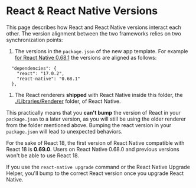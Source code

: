 # React & React Native Versions

This page describes how React and React Native versions interact each other.
The version alignment between the two frameworks relies on two synchronization points:

1. The versions in the `package.json` of the new app template. For example [for React Native 0.68.1](https://github.com/facebook/react-native/blob/0.68-stable/template/package.json#L12-L15) the versions are aligned as follows:

```
  "dependencies": {
    "react": "17.0.2",
    "react-native": "0.68.1"
  },
```

1. The React renderers **shipped** with React Native inside this folder, the [./Libraries/Renderer](https://github.com/facebook/react-native/tree/main/Libraries/Renderer) folder, of React Native.

This practically means that you **can't bump** the version of React in your `package.json` to a later version,
as you will still be using the older renderer from the folder mentioned above. Bumping the react version in your `package.json` will lead to unexpected behaviors.

For the sake of React 18, the first version of React Native compatible with React 18 is **0.69.0**. Users on React Native 0.68.0 and previous versions won't be able to use React 18.

If you use the `react-native upgrade` command or the React Native Upgrade Helper, you'll bump to the correct React version once you upgrade React Native.
